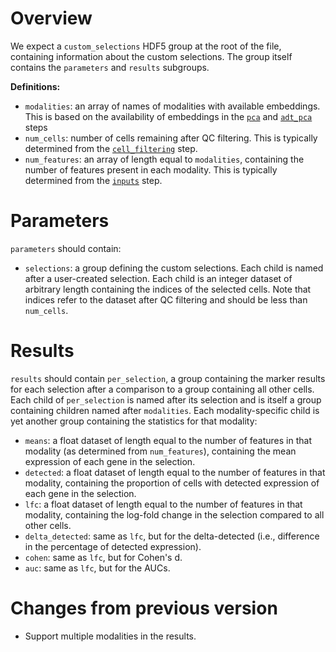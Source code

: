 # Overview

We expect a `custom_selections` HDF5 group at the root of the file, containing information about the custom selections.
The group itself contains the `parameters` and `results` subgroups.

**Definitions:**

- `modalities`: an array of names of modalities with available embeddings.
  This is based on the availability of embeddings in the [`pca`](../pca/v2_0.md) and [`adt_pca`](../adt_pca/v2_0.md) steps
- `num_cells`: number of cells remaining after QC filtering.
  This is typically determined from the [`cell_filtering`](../cell_filtering/v2_0.md) step.
- `num_features`: an array of length equal to `modalities`, containing the number of features present in each modality.
  This is typically determined from the [`inputs`](../inputs/v2_0.md) step.

# Parameters

`parameters` should contain:

- `selections`: a group defining the custom selections.
  Each child is named after a user-created selection.
  Each child is an integer dataset of arbitrary length containing the indices of the selected cells.
  Note that indices refer to the dataset after QC filtering and should be less than `num_cells`.

# Results

`results` should contain `per_selection`, a group containing the marker results for each selection after a comparison to a group containing all other cells.
Each child of `per_selection` is named after its selection and is itself a group containing children named after `modalities`.
Each modality-specific child is yet another group containing the statistics for that modality:

- `means`: a float dataset of length equal to the number of features in that modality (as determined from `num_features`), containing the mean expression of each gene in the selection.
- `detected`: a float dataset of length equal to the number of features in that modality, containing the proportion of cells with detected expression of each gene in the selection.
- `lfc`: a float dataset of length equal to the number of features in that modality, containing the log-fold change in the selection compared to all other cells.
- `delta_detected`: same as `lfc`, but for the delta-detected (i.e., difference in the percentage of detected expression).
- `cohen`: same as `lfc`, but for Cohen's d.
- `auc`: same as `lfc`, but for the AUCs.

# Changes from previous version

- Support multiple modalities in the results.

